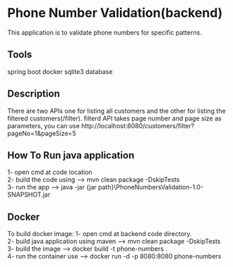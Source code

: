 # Phone Number Validation(backend)
This application is to validate phone numbers for specific patterns.

## Tools
spring boot
docker
sqlite3 database


## Description
There are two APIs one for listing all customers 
and the other for listing the filtered customers(/filter).
filterd API takes page number and page size as parameters, you can use http://localhost:8080/customers/filter?pageNo=1&pageSize=5


## How To Run java application
1- open cmd at code location <br />
2- build the code using --> mvn clean package -DskipTests <br />
3- run the app --> java -jar {jar path}\PhoneNumbersValidation-1.0-SNAPSHOT.jar 


## Docker
To build docker image:
1- open cmd at backend code directory. <br /> 
2- build java application using maven --> mvn clean package -DskipTests  <br />
3- build the image --> docker build -t phone-numbers .   <br />
4- run the container use --> docker run -d -p 8080:8080 phone-numbers
